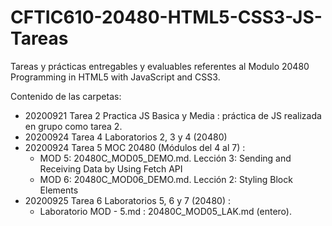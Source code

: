 # CFTIC610-20480-HTML5-CSS3-JS-Tareas
Tareas y prácticas entregables y evaluables referentes al Modulo 20480 Programming in HTML5 with JavaScript and CSS3.

Contenido de las carpetas:

- 20200921 Tarea 2 Practica JS Basica y Media : práctica de JS realizada en grupo como tarea 2.
- 20200924 Tarea 4 Laboratorios 2, 3 y 4 (20480)
- 20200924 Tarea 5 MOC 20480 (Módulos del 4 al 7)  :  
    - MOD 5: 20480C_MOD05_DEMO.md. Lección 3:  Sending and Receiving Data by Using Fetch API
    - MOD 6: 20480C_MOD06_DEMO.md. Lección 2: Styling Block Elements
- 20200925 Tarea 6 Laboratorios 5, 6 y 7 (20480) :
    - Laboratorio MOD - 5.md : 20480C_MOD05_LAK.md (entero).

